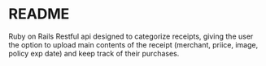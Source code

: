 # README

Ruby on Rails Restful api designed to categorize receipts, giving the user the option to upload main contents of the receipt (merchant, priice, image, policy exp date) and keep track of their purchases. 
